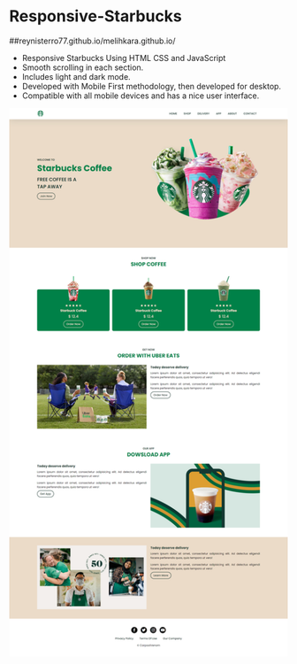 # Responsive-Starbucks

##reynisterro77.github.io/melihkara.github.io/

- Responsive Starbucks Using HTML CSS and JavaScript
- Smooth scrolling in each section.
- Includes light and dark mode.
- Developed with Mobile First methodology, then developed for desktop.
- Compatible with all mobile devices and has a nice user interface.


![preview img](/Responsive-Starbucks-Website.png)


